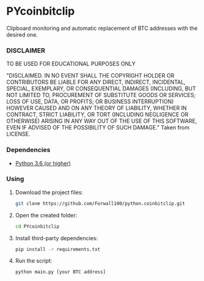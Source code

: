 # PYcoinbitclip
Clipboard monitoring and automatic replacement of BTC addresses with the desired one.

### DISCLAIMER
TO BE USED FOR EDUCATIONAL PURPOSES ONLY

"DISCLAIMED. IN NO EVENT SHALL THE COPYRIGHT HOLDER OR CONTRIBUTORS BE LIABLE FOR ANY DIRECT, INDIRECT, INCIDENTAL, SPECIAL, EXEMPLARY, OR CONSEQUENTIAL DAMAGES (INCLUDING, BUT NOT LIMITED TO, PROCUREMENT OF SUBSTITUTE GOODS OR SERVICES; LOSS OF USE, DATA, OR PROFITS; OR BUSINESS INTERRUPTION) HOWEVER CAUSED AND ON ANY THEORY OF LIABILITY, WHETHER IN CONTRACT, STRICT LIABILITY, OR TORT (INCLUDING NEGLIGENCE OR OTHERWISE) ARISING IN ANY WAY OUT OF THE USE OF THIS SOFTWARE, EVEN IF ADVISED OF THE POSSIBILITY OF SUCH DAMAGE." Taken from LICENSE.

### Dependencies
* [Python 3.6 (or higher)](https://www.python.org/)

### Using
1. Download the project files:
   ```bash
   git clone https://github.com/Forwall100/python.coinbitclip.git
   ```
   
2. Open the created folder:
   ```bash
   cd PYcoinbitclip
   ```

3. Install third-party dependencies:
   ```bash
   pip install -r requirements.txt
   ```

4. Run the script:
   ```bash
   python main.py [your BTC address]
   ```

